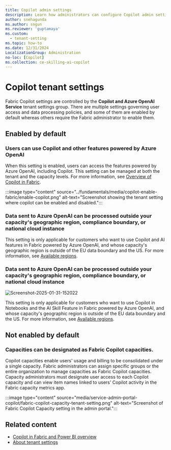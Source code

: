 ```yaml
---
title: Copilot admin settings
description: Learn how administrators can configure Copilot admin settings in Fabric.
author: snehagunda
ms.author: sngun
ms.reviewer: 'guptamaya'
ms.custom:
  - tenant-setting
ms.topic: how-to
ms.date: 12/31/2024
LocalizationGroup: Administration
no-loc: [Copilot]
ms.collection: ce-skilling-ai-copilot
---
```


# Copilot tenant settings
Fabric Copilot settings are controlled by the **Copilot and Azure OpenAI Service** tenant settings group.​ There are multiple settings governing user access and data processing policies, and some of them are enabled by default whereas others require the Fabric administrator to enable them.

## Enabled by default

### Users can use Copilot and other features powered by Azure OpenAI

When this setting is enabled, users can access the features powered by Azure OpenAI, including Copilot. This setting can be managed at both the tenant and the capacity levels. For more information, see [Overview of Copilot in Fabric](../fundamentals/copilot-fabric-overview.md).

:::image type="content" source="../fundamentals/media/copilot-enable-fabric/enable-copilot.png" alt-text="Screenshot showing the tenant setting where copilot can be enabled and disabled.":::

### Data sent to Azure OpenAI can be processed outside your capacity's geographic region, compliance boundary, or national cloud instance

This setting is only applicable for customers who want to use Copilot and AI features in Fabric powered by Azure OpenAI, and whose capacity's geographic region is outside of the EU data boundary and the US. For more information, see [Available regions](../fundamentals/copilot-fabric-overview.md#available-regions).

### Data sent to Azure OpenAI can be processed outside your capacity's geographic region, compliance boundary, or national cloud instance


![Screenshot-2025-01-31-152022](https://github.com/user-attachments/assets/e9a18f78-dbdd-40c1-a2a7-38c2bcfe37e0)

This setting is only applicable for customers who want to use Copilot in Notebooks and the AI Skill Feature in Fabric powered by Azure OpenAI, and whose capacity's geographic region is outside of the EU data boundary and the US. For more information, see [Available regions](../fundamentals/copilot-fabric-overview.md#available-regions).


## Not enabled by default

### Capacities can be designated as Fabric Copilot capacities.  

Copilot capacities enable users' usage and billing to be consolidated under a single capacity. Fabric administrators can assign specific groups or the entire organization to manage capacities as Fabric Copilot capacities. Capacity administrators must designate user access to each Copilot capacity and can view item names linked to users' Copilot activity in the Fabric capacity metrics app.

:::image type="content" source="media/service-admin-portal-copilot/fabric-copilot-capacity-tenant-setting.png" alt-text="Screenshot of Fabric Copilot Capacity setting in the admin portal.":::



## Related content

- [Copilot in Fabric and Power BI overview](../fundamentals/copilot-fabric-overview.md)
- [About tenant settings](about-tenant-settings.md)

